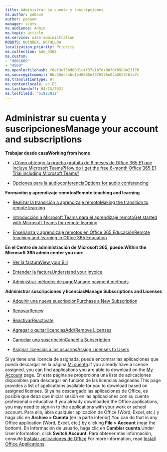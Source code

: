 ```yaml
---
title: Administrar su cuenta y suscripciones
ms.author: pebaum
author: pebaum
manager: scotv
ms.audience: Admin
ms.topic: article
ms.service: o365-administration
ROBOTS: NOINDEX, NOFOLLOW
localization_priority: Priority
ms.collection: Adm_O365
ms.custom:
- "9001669"
- "4560"
ms.openlocfilehash: f6af9e73bd88d1c4f37a1b7d408f8f89b9423f70
ms.sourcegitcommit: 8bc60ec34bc1e40685e3976576e04a2623f63a7c
ms.translationtype: HT
ms.contentlocale: es-ES
ms.lasthandoff: 04/15/2021
ms.locfileid: "51823912"
---
```

# <a name="manage-your-account-and-subscriptions"></a><span data-ttu-id="51aba-102">Administrar su cuenta y suscripciones</span><span class="sxs-lookup"><span data-stu-id="51aba-102">Manage your account and subscriptions</span></span>

<span data-ttu-id="51aba-103">**Trabajar desde casa**</span><span class="sxs-lookup"><span data-stu-id="51aba-103">**Working from home**</span></span>
- [<span data-ttu-id="51aba-104">¿Cómo obtengo la prueba gratuita de 6 meses de Office 365 E1 que incluye Microsoft Teams?</span><span class="sxs-lookup"><span data-stu-id="51aba-104">How do I get the free 6-month Office 365 E1 Trial including Microsoft Teams?</span></span>](https://docs.microsoft.com/MicrosoftTeams/e1-trial-license)

- [<span data-ttu-id="51aba-105">Opciones para la audioconferencia</span><span class="sxs-lookup"><span data-stu-id="51aba-105">Options for audio conferencing</span></span>](https://docs.microsoft.com/alchemyinsights/options-for-audio-conferencing)

<span data-ttu-id="51aba-106">**Formación y aprendizaje remotos**</span><span class="sxs-lookup"><span data-stu-id="51aba-106">**Remote teaching and learning**</span></span>

- [<span data-ttu-id="51aba-107">Realizar la transición a aprendizaje remoto</span><span class="sxs-lookup"><span data-stu-id="51aba-107">Making the transition to remote learning</span></span>](https://www.microsoft.com/education/remote-learning)

- [<span data-ttu-id="51aba-108">Introducción a Microsoft Teams para el aprendizaje remoto</span><span class="sxs-lookup"><span data-stu-id="51aba-108">Get started with Microsoft Teams for remote learning</span></span>](https://docs.microsoft.com/MicrosoftTeams/remote-learning-edu)

- [<span data-ttu-id="51aba-109">Enseñanza y aprendizaje remotos en Office 365 Educación</span><span class="sxs-lookup"><span data-stu-id="51aba-109">Remote teaching and learning in Office 365 Education</span></span>](https://docs.microsoft.com/MicrosoftTeams/remote-learning-edu)

<span data-ttu-id="51aba-110">**En el Centro de administración de Microsoft 365, puede**:</span><span class="sxs-lookup"><span data-stu-id="51aba-110">**Within the Microsoft 365 admin center you can**:</span></span> 

- [<span data-ttu-id="51aba-111">Ver la factura</span><span class="sxs-lookup"><span data-stu-id="51aba-111">View your Bill</span></span>](https://docs.microsoft.com/microsoft-365/commerce/billing-and-payments/view-your-bill-or-invoice) 

- [<span data-ttu-id="51aba-112">Entender la factura</span><span class="sxs-lookup"><span data-stu-id="51aba-112">Understand your Invoice</span></span>](https://docs.microsoft.com/microsoft-365/commerce/billing-and-payments/understand-your-invoice)

- [<span data-ttu-id="51aba-113">Administrar métodos de pago</span><span class="sxs-lookup"><span data-stu-id="51aba-113">Manage payment methods</span></span>](https://docs.microsoft.com/microsoft-365/commerce/billing-and-payments/manage-payment-methods)

<span data-ttu-id="51aba-114">**Administrar suscripciones y licencias**</span><span class="sxs-lookup"><span data-stu-id="51aba-114">**Manage Subscriptions and Licenses**</span></span> 

- [<span data-ttu-id="51aba-115">Adquirir una nueva suscripción</span><span class="sxs-lookup"><span data-stu-id="51aba-115">Purchase a New Subscription</span></span>](https://docs.microsoft.com/microsoft-365/commerce/subscriptions/upgrade-to-different-plan)

- [<span data-ttu-id="51aba-116">Renovar</span><span class="sxs-lookup"><span data-stu-id="51aba-116">Renew</span></span>](https://docs.microsoft.com/microsoft-365/commerce/subscriptions/renew-your-subscription) 

- [<span data-ttu-id="51aba-117">Reactivar</span><span class="sxs-lookup"><span data-stu-id="51aba-117">Reactivate</span></span>](https://docs.microsoft.com/microsoft-365/commerce/subscriptions/reactivate-your-subscription)

- [<span data-ttu-id="51aba-118">Agregar o quitar licencias</span><span class="sxs-lookup"><span data-stu-id="51aba-118">Add/Remove Licenses</span></span>](https://docs.microsoft.com/microsoft-365/commerce/licenses/buy-licenses)

- [<span data-ttu-id="51aba-119">Cancelar una suscripción</span><span class="sxs-lookup"><span data-stu-id="51aba-119">Cancel a Subscription</span></span>](https://docs.microsoft.com/microsoft-365/commerce/subscriptions/cancel-your-subscription)

- [<span data-ttu-id="51aba-120">Asignar licencias a los usuarios</span><span class="sxs-lookup"><span data-stu-id="51aba-120">Assign Licenses to Users</span></span>](https://docs.microsoft.com/microsoft-365/admin/manage/assign-licenses-to-users)

<span data-ttu-id="51aba-121">Si ya tiene una licencia de asignada, puede encontrar las aplicaciones que pueda descargar en la página [Mi cuenta](https://portal.office.com/account/#installs).</span><span class="sxs-lookup"><span data-stu-id="51aba-121">If you already have a license assigned, you can find applications you are able to download on the [My Account](https://portal.office.com/account/#installs) page.</span></span> <span data-ttu-id="51aba-122">En esta página se proporciona una lista de aplicaciones disponibles para descargar en función de las licencias asignadas.</span><span class="sxs-lookup"><span data-stu-id="51aba-122">This page provides a list of applications available for you to download based on assigned licenses.</span></span> <span data-ttu-id="51aba-123">Si ya ha descargado las aplicaciones de Office, es posible que deba que iniciar sesión en las aplicaciones con su cuenta profesional o educativa.</span><span class="sxs-lookup"><span data-stu-id="51aba-123">If you already downloaded the Office applications, you may need to sign-in to the applications with your work or school account.</span></span> <span data-ttu-id="51aba-124">Para ello, abra cualquier aplicación de Office (Word, Excel, etc.) y haga clic en **Archivo > Cuenta** (en la parte inferior).</span><span class="sxs-lookup"><span data-stu-id="51aba-124">You can do that in any Office application (Word, Excel, etc.) by clicking **File > Account** (near the bottom).</span></span> <span data-ttu-id="51aba-125">En Información de usuario, haga clic en **Cambiar cuenta**.</span><span class="sxs-lookup"><span data-stu-id="51aba-125">Under User information, click **Switch Account**.</span></span> <span data-ttu-id="51aba-126">Para obtener más información, consulte [Instalar aplicaciones de Office](https://docs.microsoft.com/microsoft-365/admin/setup/install-applications).</span><span class="sxs-lookup"><span data-stu-id="51aba-126">For more information, read [Install Office Applications](https://docs.microsoft.com/microsoft-365/admin/setup/install-applications).</span></span> 

